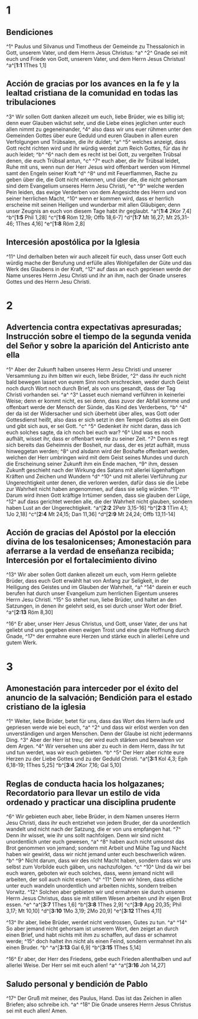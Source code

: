 # 1
## Bendiciones
^1^ Paulus und Silvanus und Timotheus der Gemeinde zu Thessalonich in Gott, unserem Vater, und dem Herrn Jesus Christus: ^a^ ^2^ Gnade sei mit euch und Friede von Gott, unserem Vater, und dem Herrn Jesus Christus! 
^a^[**1:1** 1Thes 1,1]

## Acción de gracias por los avances en la fe y la lealtad cristiana de la comunidad en todas las tribulaciones
^3^ Wir sollen Gott danken allezeit um euch, liebe Brüder, wie es billig ist; denn euer Glauben wächst sehr, und die Liebe eines jeglichen unter euch allen nimmt zu gegeneinander, ^4^ also dass wir uns euer rühmen unter den Gemeinden Gottes über eure Geduld und euren Glauben in allen euren Verfolgungen und Trübsalen, die ihr duldet; ^a^ ^5^ welches anzeigt, dass Gott recht richten wird und ihr würdig werdet zum Reich Gottes, für das ihr auch leidet; ^b^ ^6^ nach dem es recht ist bei Gott, zu vergelten Trübsal denen, die euch Trübsal antun, ^c^ ^7^ euch aber, die ihr Trübsal leidet, Ruhe mit uns, wenn nun der Herr Jesus wird offenbart werden vom Himmel samt den Engeln seiner Kraft ^d^ ^8^ und mit Feuerflammen, Rache zu geben über die, die Gott nicht erkennen, und über die, die nicht gehorsam sind dem Evangelium unseres Herrn Jesu Christi, ^e^ ^9^ welche werden Pein leiden, das ewige Verderben von dem Angesichte des Herrn und von seiner herrlichen Macht, ^10^ wenn er kommen wird, dass er herrlich erscheine mit seinen Heiligen und wunderbar mit allen Gläubigen; denn unser Zeugnis an euch von diesem Tage habt ihr geglaubt. 
^a^[**1:4** 2Kor 7,4] ^b^[**1:5** Phil 1,28] ^c^[**1:6** Röm 12,19; Offb 18,6-7] ^d^[**1:7** Mt 16,27; Mt 25,31-46; 1Thes 4,16] ^e^[**1:8** Röm 2,8]

## Intercesión apostólica por la Iglesia
^11^ Und derhalben beten wir auch allezeit für euch, dass unser Gott euch würdig mache der Berufung und erfülle alles Wohlgefallen der Güte und das Werk des Glaubens in der Kraft, ^12^ auf dass an euch gepriesen werde der Name unseres Herrn Jesu Christi und ihr an ihm, nach der Gnade unseres Gottes und des Herrn Jesu Christi.

# 2
## Advertencia contra expectativas apresuradas; Instrucción sobre el tiempo de la segunda venida del Señor y sobre la aparición del Anticristo ante ella
^1^ Aber der Zukunft halben unseres Herrn Jesu Christi und unserer Versammlung zu ihm bitten wir euch, liebe Brüder, ^2^ dass ihr euch nicht bald bewegen lasset von eurem Sinn noch erschrecken, weder durch Geist noch durch Wort noch durch Brief, als von uns gesandt, dass der Tag Christi vorhanden sei. ^a^ ^3^ Lasset euch niemand verführen in keinerlei Weise; denn er kommt nicht, es sei denn, dass zuvor der Abfall komme und offenbart werde der Mensch der Sünde, das Kind des Verderbens, ^b^ ^4^ der da ist der Widersacher und sich überhebt über alles, was Gott oder Gottesdienst heißt, also dass er sich setzt in den Tempel Gottes als ein Gott und gibt sich aus, er sei Gott. ^c^ ^5^ Gedenket ihr nicht daran, dass ich euch solches sagte, da ich noch bei euch war? ^6^ Und was es noch aufhält, wisset ihr, dass er offenbart werde zu seiner Zeit. ^7^ Denn es regt sich bereits das Geheimnis der Bosheit, nur dass, der es jetzt aufhält, muss hinweggetan werden; ^8^ und alsdann wird der Boshafte offenbart werden, welchen der Herr umbringen wird mit dem Geist seines Mundes und durch die Erscheinung seiner Zukunft ihm ein Ende machen, ^9^ ihm, dessen Zukunft geschieht nach der Wirkung des Satans mit allerlei lügenhaftigen Kräften und Zeichen und Wundern ^d^ ^10^ und mit allerlei Verführung zur Ungerechtigkeit unter denen, die verloren werden, dafür dass sie die Liebe zur Wahrheit nicht haben angenommen, auf dass sie selig würden. ^11^ Darum wird ihnen Gott kräftige Irrtümer senden, dass sie glauben der Lüge, ^12^ auf dass gerichtet werden alle, die der Wahrheit nicht glauben, sondern haben Lust an der Ungerechtigkeit. 
^a^[**2:2** 2Petr 3,15-16] ^b^[**2:3** 1Tim 4,1; 1Jo 2,18] ^c^[**2:4** Mt 24,15; Dan 11,36] ^d^[**2:9** Mt 24,24; Offb 13,11-14]

## Acción de gracias del Apóstol por la elección divina de los tesalonicenses; Amonestación para aferrarse a la verdad de enseñanza recibida; Intercesión por el fortalecimiento divino
^13^ Wir aber sollen Gott danken allezeit um euch, vom Herrn geliebte Brüder, dass euch Gott erwählt hat von Anfang zur Seligkeit, in der Heiligung des Geistes und im Glauben der Wahrheit, ^a^ ^14^ darein er euch berufen hat durch unser Evangelium zum herrlichen Eigentum unseres Herrn Jesu Christi. ^15^ So stehet nun, liebe Brüder, und haltet an den Satzungen, in denen ihr gelehrt seid, es sei durch unser Wort oder Brief. 
^a^[**2:13** Röm 8,30]

^16^ Er aber, unser Herr Jesus Christus, und Gott, unser Vater, der uns hat geliebt und uns gegeben einen ewigen Trost und eine gute Hoffnung durch Gnade, ^17^ der ermahne eure Herzen und stärke euch in allerlei Lehre und gutem Werk.

# 3
## Amonestación para interceder por el éxito del anuncio de la salvación; Bendición para el estado cristiano de la iglesia
^1^ Weiter, liebe Brüder, betet für uns, dass das Wort des Herrn laufe und gepriesen werde wie bei euch, ^a^ ^2^ und dass wir erlöst werden von den unverständigen und argen Menschen. Denn der Glaube ist nicht jedermanns Ding. ^3^ Aber der Herr ist treu; der wird euch stärken und bewahren vor dem Argen. ^4^ Wir versehen uns aber zu euch in dem Herrn, dass ihr tut und tun werdet, was wir euch gebieten. ^b^ ^5^ Der Herr aber richte eure Herzen zu der Liebe Gottes und zu der Geduld Christi. 
^a^[**3:1** Kol 4,3; Eph 6,18-19; 1Thes 5,25] ^b^[**3:4** 2Kor 7,16; Gal 5,10]

## Reglas de conducta hacia los holgazanes; Recordatorio para llevar un estilo de vida ordenado y practicar una disciplina prudente
^6^ Wir gebieten euch aber, liebe Brüder, in dem Namen unseres Herrn Jesu Christi, dass ihr euch entziehet von jedem Bruder, der da unordentlich wandelt und nicht nach der Satzung, die er von uns empfangen hat. ^7^ Denn ihr wisset, wie ihr uns sollt nachfolgen. Denn wir sind nicht unordentlich unter euch gewesen, ^a^ ^8^ haben auch nicht umsonst das Brot genommen von jemand; sondern mit Arbeit und Mühe Tag und Nacht haben wir gewirkt, dass wir nicht jemand unter euch beschwerlich wären. ^b^ ^9^ Nicht darum, dass wir des nicht Macht haben, sondern dass wir uns selbst zum Vorbilde euch gäben, uns nachzufolgen. ^c^ ^10^ Und da wir bei euch waren, geboten wir euch solches, dass, wenn jemand nicht will arbeiten, der soll auch nicht essen. ^d^ ^11^ Denn wir hören, dass etliche unter euch wandeln unordentlich und arbeiten nichts, sondern treiben Vorwitz. ^12^ Solchen aber gebieten wir und ermahnen sie durch unseren Herrn Jesus Christus, dass sie mit stillem Wesen arbeiten und ihr eigen Brot essen. ^e^ 
^a^[**3:7** 1Thes 1,6] ^b^[**3:8** 1Thes 2,9] ^c^[**3:9** Apg 20,35; Phil 3,17; Mt 10,10] ^d^[**3:10** 1Mo 3,19; 2Mo 20,9] ^e^[**3:12** 1Thes 4,11]

^13^ Ihr aber, liebe Brüder, werdet nicht verdrossen, Gutes zu tun. ^a^ ^14^ So aber jemand nicht gehorsam ist unserem Wort, den zeiget an durch einen Brief, und habt nichts mit ihm zu schaffen, auf dass er schamrot werde; ^15^ doch haltet ihn nicht als einen Feind, sondern vermahnet ihn als einen Bruder. ^b^ 
^a^[**3:13** Gal 6,9] ^b^[**3:15** 1Thes 5,14]

^16^ Er aber, der Herr des Friedens, gebe euch Frieden allenthalben und auf allerlei Weise. Der Herr sei mit euch allen! ^a^ 
^a^[**3:16** Joh 14,27]

## Saludo personal y bendición de Pablo
^17^ Der Gruß mit meiner, des Paulus, Hand. Das ist das Zeichen in allen Briefen; also schreibe ich. ^a^ ^18^ Die Gnade unseres Herrn Jesus Christus sei mit euch allen! Amen.